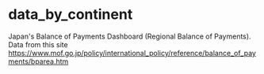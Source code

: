 # data_by_continent
Japan's Balance of Payments Dashboard (Regional Balance of Payments).
Data from this site https://www.mof.go.jp/policy/international_policy/reference/balance_of_payments/bparea.htm
